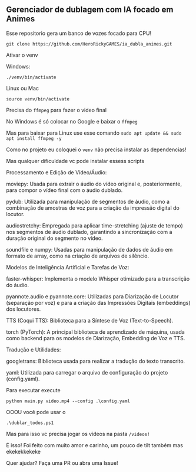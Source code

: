 <h2>Gerenciador de dublagem com IA focado em Animes</h2>

Esse repositorio gera um banco de vozes focado para CPU!

````
git clone https://github.com/HeroRickyGAMES/ia_dubla_animes.git
````
Ativar o venv

Windows:
````
./venv/bin/activate
````

Linux ou Mac
````
source venv/bin/activate
````

Precisa do ````ffmpeg```` para fazer o video final

No Windows é só colocar no Google e baixar o ````ffmpeg````

Mas para baixar para Linux use esse comando
````sudo apt update && sudo apt install ffmpeg -y````

Como no projeto eu coloquei o ````venv```` não precisa instalar as dependencias!

Mas qualquer dificuldade vc pode instalar essess scripts

Processamento e Edição de Vídeo/Áudio:

moviepy: Usada para extrair o áudio do vídeo original e, posteriormente, para compor o vídeo final com o áudio dublado.

pydub: Utilizada para manipulação de segmentos de áudio, como a combinação de amostras de voz para a criação da impressão digital do locutor.

audiostretchy: Empregada para aplicar time-stretching (ajuste de tempo) nos segmentos de áudio dublado, garantindo a sincronização com a duração original do segmento no vídeo.

soundfile e numpy: Usadas para manipulação de dados de áudio em formato de array, como na criação de arquivos de silêncio.

Modelos de Inteligência Artificial e Tarefas de Voz:

faster-whisper: Implementa o modelo Whisper otimizado para a transcrição do áudio.

pyannote.audio e pyannote.core: Utilizadas para Diarização de Locutor (separação por voz) e para a criação das Impressões Digitais (embeddings) dos locutores.

TTS (Coqui TTS): Biblioteca para a Síntese de Voz (Text-to-Speech).

torch (PyTorch): A principal biblioteca de aprendizado de máquina, usada como backend para os modelos de Diarização, Embedding de Voz e TTS.

Tradução e Utilidades:

googletrans: Biblioteca usada para realizar a tradução do texto transcrito.

yaml: Utilizada para carregar o arquivo de configuração do projeto (config.yaml).

Para executar execute

````
python main.py video.mp4 --config .\config.yaml
````

OOOU
você pode usar o

````
.\dublar_todos.ps1
````

Mas para isso vc precisa jogar os videos na pasta ````/videos!````

É isso! Foi feito com muito amor e carinho, um pouco de tilt também  mas ekekekkekeke

Quer ajudar? Faça uma PR ou abra uma Issue!
